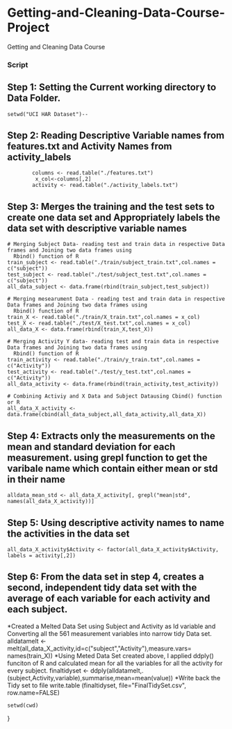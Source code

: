 Getting-and-Cleaning-Data-Course-Project
========================================
Getting and Cleaning Data Course 

### Script 

## Step 1: Setting the Current working directory to Data Folder.
    setwd("UCI HAR Dataset")-- 
## Step 2: Reading Descriptive Variable names from features.txt and Activity Names from activity_labels
            columns <- read.table("./features.txt")
             x_col<-columns[,2]
            activity <- read.table("./activity_labels.txt")
    
## Step 3:  Merges the training and the test sets to create one data set and Appropriately labels the data set with                      descriptive variable names   
    
    # Merging Subject Data- reading test and train data in respective Data frames and Joining two data frames using 
      Rbind() function of R
    train_subject <- read.table("./train/subject_train.txt",col.names = c("subject"))
    test_subject <- read.table("./test/subject_test.txt",col.names = c("subject"))
    all_data_subject <- data.frame(rbind(train_subject,test_subject))
    
    # Merging mesearument Data - reading test and train data in respective Data frames and Joining two data frames using 
      Rbind() function of R
    train_X <- read.table("./train/X_train.txt",col.names = x_col)
    test_X <- read.table("./test/X_test.txt",col.names = x_col)
    all_data_X <- data.frame(rbind(train_X,test_X))
    
    # Merging Activity Y data- reading test and train data in respective Data frames and Joining two data frames using 
      Rbind() function of R
    train_activity <- read.table("./train/y_train.txt",col.names = c("Activity"))
    test_activity <- read.table("./test/y_test.txt",col.names = c("Activity"))
    all_data_activity <- data.frame(rbind(train_activity,test_activity))

    # Combining Activiy and X Data and Subject Datausing Cbind() function or R
    all_data_X_activity <- data.frame(cbind(all_data_subject,all_data_activity,all_data_X)) 

    
## Step 4: Extracts only the measurements on the mean and standard deviation for each measurement. using grepl function to get the varibale name which contain either mean or std in their name
    
    alldata_mean_std <- all_data_X_activity[, grepl("mean|std", names(all_data_X_activity))]
   
    
## Step 5: Using descriptive activity names to name the activities in the data set
    all_data_X_activity$Activity <- factor(all_data_X_activity$Activity, labels = activity[,2])
   
## Step 6: From the data set in step 4, creates a second, independent tidy data set with the average of each variable for               each activity and each subject.
*Created a Melted Data Set using Subject and Activity as Id variable and Converting all the 561 measurement variables         into narrow tidy Data set. 
    alldatamelt <- melt(all_data_X_activity,id=c("subject","Activity"),measure.vars= names(train_X))
*Using Meted Data Set created above, I applied ddply() funciton of R and calculated mean for all the variables for all        the activity for every subject. 
    finaltidyset <- ddply(alldatamelt,.(subject,Activity,variable),summarise,mean=mean(value))
*Write back the Tidy set to file
    write.table (finaltidyset, file="FinalTidySet.csv", row.name=FALSE)

    
    setwd(cwd)
    
}  
